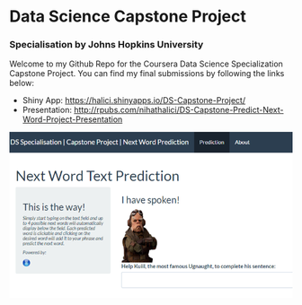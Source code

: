 # Data Science Capstone Project 
### Specialisation by Johns Hopkins University

Welcome to my Github Repo for the Coursera Data Science Specialization Capstone Project. You can find my final submissions by following the links below:
* Shiny App: https://halici.shinyapps.io/DS-Capstone-Project/ 
* Presentation: http://rpubs.com/nihathalici/DS-Capstone-Predict-Next-Word-Project-Presentation

![Plot Tab](https://github.com/nihathalici/DataScienceCapstoneProject/blob/master/app.PNG)

